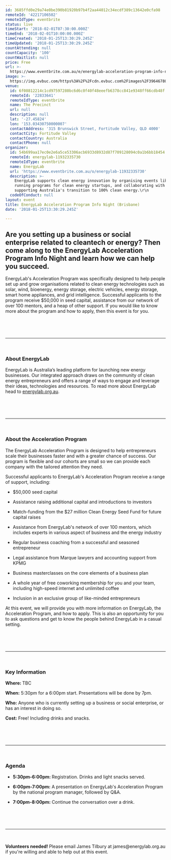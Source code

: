```yaml
---
id: 3685ffd0e29a74e0be390b81920b97b4f2aa44012c34ecdf389c13642e0cfa98
remoteId: '42217106502'
remoteIdType: eventbrite
status: live
timeStart: '2018-02-01T07:30:00.000Z'
timeEnd: '2018-02-01T10:00:00.000Z'
timeCreated: '2018-01-25T13:30:29.245Z'
timeUpdated: '2018-01-25T13:30:29.245Z'
countAttending: null
countCapacity: '100'
countWaitlist: null
price: Free
url: >-
  https://www.eventbrite.com.au/e/energylab-acceleration-program-info-night-brisbane-tickets-42217106502?aff=ebapi
image: >-
  https://img.evbuc.com/https%3A%2F%2Fcdn.evbuc.com%2Fimages%2F39646780%2F214946533569%2F1%2Foriginal.jpg?s=d5c43c3cb7d45d52bebfd51ebfe0a22d
venue:
  id: 6f08812214c1cd97597280bc6d6c0f40f48eeefb6378cc841e9348ff66cdb48f
  remoteId: '22833641'
  remoteIdType: eventbrite
  name: The Precinct
  url: null
  description: null
  lat: '-27.45824'
  lon: '153.03430750000007'
  contactAddress: '315 Brunswick Street, Fortitude Valley, QLD 4000'
  contactCity: Fortitude Valley
  contactCountry: Australia
  contactPhone: null
organizer:
  id: 54b699aa17ec0e2e6a5ce53306acb6933d8932d87f709128094c0a1b6bb18454
  remoteId: energylab-11932335730
  remoteIdType: eventbrite
  name: EnergyLab
  url: 'https://www.eventbrite.com.au/o/energylab-11932335730'
  description: >-
    EnergyLab supports clean energy innovation by organising events like these,
    running programs for clean energy startups, and collaborating with others,
    supporting Australia's transition to 100% clean energy.\r\n
  codeOfConduct: null
layout: event
title: EnergyLab Acceleration Program Info Night (Brisbane)
date: '2018-01-25T13:30:29.245Z'

---
```

<H2>Are you setting up a business or social enterprise related to cleantech or energy? Then come along to the EnergyLab Acceleration Program Info Night and learn how we can help you succeed.</H2>
<P>EnergyLab's Acceleration Program was specifically designed to help people set up and grow organisations related to clean energy technologies such as solar, wind, bioenergy, energy storage, electric vehicles, energy storage, smart home appliances, and grid intelligence. Successful applicants to the program receive $50,000 in seed capital, assistance from our network of over 100 mentors, and a heap of other support. If you would like to know more about the program and how to apply, then this event is for you.</P>
<P><BR></P>
<P><BR></P>
<HR>
<P><BR></P>
<H3><STRONG>About EnergyLab</STRONG></H3>
<P><SPAN>EnergyLab is Australia’s leading platform for launching new energy businesses. Our integrated approach draws on the community of clean energy entrepreneurs and offers a range of ways to engage and leverage their ideas, technologies and resources. To read more about EnergyLab head to </SPAN><A HREF="https://energylab.org.au/" TARGET="_blank" REL="noreferrer noopener nofollow noopener noreferrer nofollow">energylab.org.au</A><SPAN>.</SPAN></P>
<P><BR></P>
<P><BR></P>
<HR>
<P><BR></P>
<H3><STRONG>About the Acceleration Program</STRONG></H3>
<P>The EnergyLab Acceleration Program is designed to help entrepreneurs scale their businesses faster and with a greater chance of success. Our program is flexible and our cohorts are small so we can provide each company with the tailored attention they need.</P>
<P>Successful applicants to EnergyLab's Acceleration Program receive a range of support, including:<BR></P>
<UL>
<LI>
<P>$50,000 seed capital</P>
</LI>
<LI>
<P>Assistance raising additional capital and introductions to investors</P>
</LI>
<LI>
<P>Match-funding from the $27 million Clean Energy Seed Fund for future capital raises</P>
</LI>
<LI>
<P>Assistance from EnergyLab's network of over 100 mentors, which includes experts in various aspect of business and the energy industry</P>
</LI>
<LI>
<P>Regular business coaching from a successful and seasoned entrepreneur</P>
</LI>
<LI>
<P>Legal assistance from Marque lawyers and accounting support from KPMG</P>
</LI>
<LI>
<P>Business masterclasses on the core elements of a business plan</P>
</LI>
<LI>
<P>A whole year of free coworking membership for you and your team, including high-speed internet and unlimited coffee</P>
</LI>
<LI>
<P>Inclusion in an exclusive group of like-minded entrepreneurs</P>
</LI>
</UL>
<P>At this event, we will provide you with more information on EnergyLab, the Acceleration Program, and how to apply. This is also an opportunity for you to ask questions and get to know the people behind EnergyLab in a casual setting.</P>
<P><BR></P>
<P><BR></P>
<HR>
<P><BR></P>
<H3><STRONG>Key Information</STRONG></H3>
<P><STRONG>Where: </STRONG>TBC</P>
<P><STRONG>When:</STRONG><SPAN CLASS="Apple-tab-span"> 5:30pm for a 6:00pm start. Presentations will be done by 7pm.</SPAN><BR></P>
<P><STRONG>Who:</STRONG> <SPAN CLASS="Apple-tab-span"></SPAN>Anyone who is currently setting up a business or social enterprise, or has an interest in doing so.</P>
<P><STRONG>Cost:</STRONG> Free! Including drinks and snacks.</P>
<P><BR></P>
<P><BR></P>
<HR>
<P><BR></P>
<H3><STRONG>Agenda</STRONG></H3>
<UL>
<LI>
<P><STRONG>5:30pm-6:00pm: </STRONG>Registration. Drinks and light snacks served.</P>
</LI>
<LI>
<P><STRONG>6:00pm-7:00pm:</STRONG> A presentation on EnergyLab's Acceleration Program by the national program manager, followed by Q&A.</P>
</LI>
<LI>
<P><STRONG>7:00pm-8:00pm:</STRONG> Continue the conversation over a drink.</P>
</LI>
</UL>
<P><BR></P>
<P><BR></P>
<HR>
<P><BR></P>
<P><STRONG>Volunteers needed! </STRONG><SPAN>Please email James Tilbury at james@energylab.org.au if you're willing and able to help out at this event. </SPAN></P>
